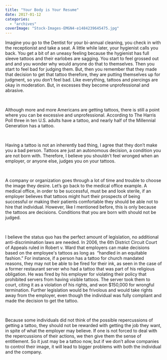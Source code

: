 ```yaml
---
title: "Your Body is Your Resume"
date: 2017-01-12
categories: 
  - "archives"
coverImage: "Stock-Images-EMGN4-e1484239645475.jpg"
---
```


Imagine you go to the Dentist for your bi-annual cleaning, you check in with the receptionist and take a seat. A little while later, your hygienist calls you back. You get a bit of an uneasy feeling because the hygienist has full sleeve tattoos and their earlobes are sagging. You start to feel grossed out and and you wonder why would anyone do that to themselves. Then you start to feel bad for judging them. But, then you remember that they made that decision to get that tattoo therefore, they are putting themselves up for judgment, so you don’t feel bad. Like everything, tattoos and piercings are okay in moderation. But, in excesses they become unprofessional and abrasive.

 

Although more and more Americans are getting tattoos, there is still a point where you can be excessive and unprofessional. According to The Harris Poll three in ten U.S. adults have a tattoo, and nearly half of the Millennial Generation has a tattoo.

 

Having a tattoo is not an inherently bad thing, I agree that they don’t make you a bad person. Tattoos are just an autonomous decision, a condition you are not born with. Therefore, I believe you shouldn’t feel wronged when an employer, or anyone else, judges you on your tattoos.

 

A company or organization goes through a lot of time and trouble to choose the image they desire. Let’s go back to the medical office example. A medical office, in order to be successful, must be and look sterile, if an employer believes that tattoos might hurt their prospects of being successful or making their patients comfortable they should be able not to hire that individual. However, like I mentioned before, this is only because the tattoos are decisions. Conditions that you are born with should not be judged.

 

I believe the status quo has the perfect amount of legislation, no additional anti-discrimination laws are needed. In 2006, the 6th District Circuit Court of Appeals ruled in Robert v. Ward that employers can make decisions based on the employee's tattoos as long as  “handled in an equitable fashion.” For instance, if a person has a tattoo for church mandated reasons, they may not be able to be fired for their ink, as seen in the case of a former restaurant server who had a tattoo that was part of his religious obligation. He was fired by his employer for violating their policy that prohibited servers from having visible tattoos. The server took them to court, citing it as a violation of his rights, and won $150,000 for wrongful termination. Further legislation would be frivolous and would take rights away from the employer, even though the individual was fully compliant and made the decision to get the tattoo.

 

Because some individuals did not think of the possible repercussions of getting a tattoo, they should not be rewarded with getting the job they want, in spite of what the employer may believe. If one is not forced to deal with the repercussions of their actions, we then give them the sense of entitlement. So it just may be a tattoo now, but if we don’t allow companies to control their image, it will lead to bigger problems with both the individual and the company.
